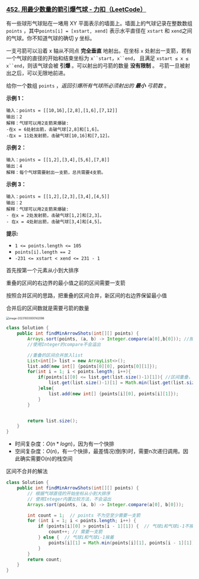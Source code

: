 ### [452. 用最少数量的箭引爆气球 - 力扣（LeetCode）](https://leetcode.cn/problems/minimum-number-of-arrows-to-burst-balloons/description/)

有一些球形气球贴在一堵用 XY 平面表示的墙面上。墙面上的气球记录在整数数组 `points` ，其中`points[i] = [xstart, xend]` 表示水平直径在 `xstart` 和 `xend`之间的气球。你不知道气球的确切 y 坐标。

一支弓箭可以沿着 x 轴从不同点 **完全垂直** 地射出。在坐标 `x` 处射出一支箭，若有一个气球的直径的开始和结束坐标为 `x``start`，`x``end`， 且满足  `xstart ≤ x ≤ x``end`，则该气球会被 **引爆** 。可以射出的弓箭的数量 **没有限制** 。 弓箭一旦被射出之后，可以无限地前进。

给你一个数组 `points` ，*返回引爆所有气球所必须射出的 **最小** 弓箭数* 。

 

**示例 1：**

```
输入：points = [[10,16],[2,8],[1,6],[7,12]]
输出：2
解释：气球可以用2支箭来爆破:
-在x = 6处射出箭，击破气球[2,8]和[1,6]。
-在x = 11处发射箭，击破气球[10,16]和[7,12]。
```

**示例 2：**

```
输入：points = [[1,2],[3,4],[5,6],[7,8]]
输出：4
解释：每个气球需要射出一支箭，总共需要4支箭。
```

**示例 3：**

```
输入：points = [[1,2],[2,3],[3,4],[4,5]]
输出：2
解释：气球可以用2支箭来爆破:
- 在x = 2处发射箭，击破气球[1,2]和[2,3]。
- 在x = 4处射出箭，击破气球[3,4]和[4,5]。
```

 



**提示:**

- `1 <= points.length <= 105`
- `points[i].length == 2`
- `-231 <= xstart < xend <= 231 - 1`





首先按第一个元素从小到大排序

重叠的区间的右边界的最小值之前的区间需要一支箭

按照合并区间的思路，把重叠的区间合并，新区间的右边界保留最小值

合并后的区间数就是需要弓箭的数量

<img src="https://palepics.oss-cn-guangzhou.aliyuncs.com/img/image-20231003000142098.png" alt="image-20231003000142098" style="zoom:50%;" />



```java
class Solution {
    public int findMinArrowShots(int[][] points) {
        Arrays.sort(points, (a, b) -> Integer.compare(a[0],b[0])); //按照第一个左边从小到大排序
        //使用Integer的compare不会溢出

        //重叠的区间合并放入list
        List<int[]> list = new ArrayList<>();
        list.add(new int[] {points[0][0], points[0][1]});
        for(int i = 1; i < points.length; i++){
            if(points[i][0] <= list.get(list.size()-1)[1]){ //区间重叠，合并，合并后的右端点保留小的
                list.get(list.size()-1)[1] = Math.min(list.get(list.size()-1)[1], points[i][1]);
            }else{
                list.add(new int[] {points[i][0], points[i][1]});
            }
        }


        return list.size();
    }
}
```

- 时间复杂度：$O(n*log n)$，因为有一个快排
- 空间复杂度：$O(n)$，有一个快排，最差情况(倒序)时，需要n次递归调用。因此确实需要O(n)的栈空间



区间不合并的解法

```java
class Solution {
    public int findMinArrowShots(int[][] points) {
        // 根据气球直径的开始坐标从小到大排序
        // 使用Integer内置比较方法，不会溢出
        Arrays.sort(points, (a, b) -> Integer.compare(a[0], b[0]));

        int count = 1;  // points 不为空至少需要一支箭
        for (int i = 1; i < points.length; i++) {
            if (points[i][0] > points[i - 1][1]) {  // 气球i和气球i-1不挨着，注意这里不是>=
                count++; // 需要一支箭
            } else {  // 气球i和气球i-1挨着
                points[i][1] = Math.min(points[i][1], points[i - 1][1]); // 更新重叠气球最小右边界
            }
        }
        return count;
    }
}
```

